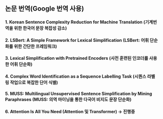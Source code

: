 ## 논문 번역(Google 번역 사용)

#### 1. Korean Sentence Complexity Reduction for Machine Translation (기계번역을 위한 한국어 문장 복잡성 감소)
#### 2. LSBert: A Simple Framework for Lexical Simplification (LSBert: 어휘 단순화를 위한 간단한 프레임워크)
#### 3. Lexical Simplification with Pretrained Encoders (사전 훈련된 인코더를 사용한 어휘 단순화)
#### 4. Complex Word Identification as a Sequence Labelling Task (시퀀스 라벨링 작업으로 복잡한 단어 식별)
#### 5. MUSS: Multilingual Unsupervised Sentence Simplification by Mining Paraphrases (MUSS: 의역 마이닝을 통한 다국어 비지도 문장 단순화)
#### 6. Attention Is All You Need (Attention 및 Transformer) → 진행중